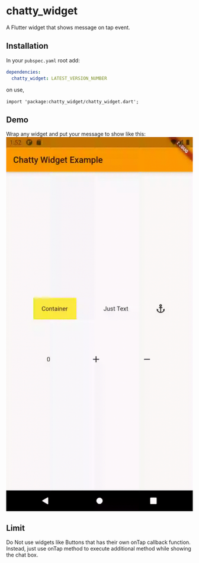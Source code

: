 # chatty_widget

A Flutter widget that shows message on tap event.


## Installation
In your `pubspec.yaml` root add:

```yaml
dependencies:
  chatty_widget: LATEST_VERSION_NUMBER
```

on use,

`import 'package:chatty_widget/chatty_widget.dart';`


## Demo

Wrap any widget and put your message to show like this:
![gif of project](https://raw.githubusercontent.com/hyobbb/chatty_widget/master/chatty_widget_demo.gif)


## Limit

Do Not use widgets like Buttons that has their own onTap callback function.
Instead, just use onTap method to execute additional method while showing the chat box.